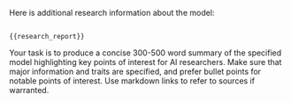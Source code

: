 Here is additional research information about the model:

```

{{research_report}}

```

Your task is to produce a concise 300-500 word summary of the specified model highlighting 
key points of interest for AI researchers. Make sure that major information and traits are
specified, and prefer bullet points for notable points of interest. Use markdown links to 
refer to sources if warranted.

